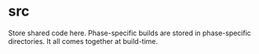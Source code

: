 
# src

Store shared code here. Phase-specific builds are stored in phase-specific directories. It all comes together at build-time.  

